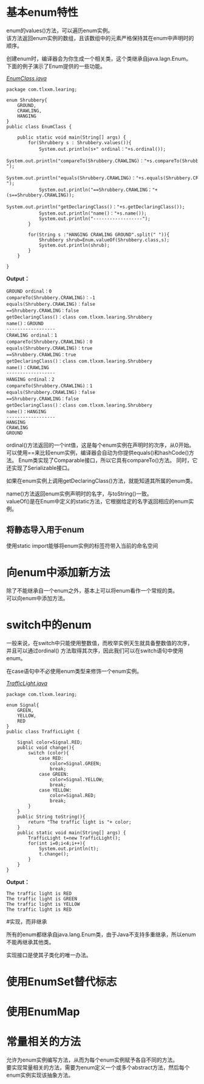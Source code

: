 # 基本enum特性

enum的values()方法，可以遍历enum实例。  
该方法返回enum实例的数组，且该数组中的元素严格保持其在enum中声明时的顺序。

创建enum时，编译器会为你生成一个相关类，这个类继承自java.lagn.Enum。
下面的例子演示了Enum提供的一些功能。

*[EnumClass.java](src/EnumClass/src/com/tlxxm/learing/EnumClass.java)*
	
	package com.tlxxm.learing;
	
	enum Shrubbery{
	    GROUND,
	    CRAWLING,
	    HANGING
	}
	public class EnumClass {
	
	    public static void main(String[] args) {
	        for(Shrubbery s : Shrubbery.values()){
	            System.out.println(s+" ordinal："+s.ordinal());
	            System.out.println("compareTo(Shrubbery.CRAWLING)："+s.compareTo(Shrubbery.CRAWLING)+" ");
	            System.out.println("equals(Shrubbery.CRAWLING)："+s.equals(Shrubbery.CRAWLING)+" ");
	            System.out.println("==Shrubbery.CRAWLING："+(s==Shrubbery.CRAWLING));
	            System.out.println("getDeclaringClass()："+s.getDeclaringClass());
	            System.out.println("name()："+s.name());
	            System.out.println("------------------");
	        }
	
	        for(String s :"HANGING CRAWLING GROUND".split(" ")){
	            Shrubbery shrub=Enum.valueOf(Shrubbery.class,s);
	            System.out.println(shrub);
	        }
	    }

	}

**Output：**

>    
	GROUND ordinal：0
	compareTo(Shrubbery.CRAWLING)：-1 
	equals(Shrubbery.CRAWLING)：false 
	==Shrubbery.CRAWLING：false
	getDeclaringClass()：class com.tlxxm.learing.Shrubbery
	name()：GROUND
	------------------
	CRAWLING ordinal：1
	compareTo(Shrubbery.CRAWLING)：0 
	equals(Shrubbery.CRAWLING)：true 
	==Shrubbery.CRAWLING：true
	getDeclaringClass()：class com.tlxxm.learing.Shrubbery
	name()：CRAWLING
	------------------
	HANGING ordinal：2
	compareTo(Shrubbery.CRAWLING)：1 
	equals(Shrubbery.CRAWLING)：false 
	==Shrubbery.CRAWLING：false
	getDeclaringClass()：class com.tlxxm.learing.Shrubbery
	name()：HANGING
	------------------
	HANGING
	CRAWLING
	GROUND

ordinal()方法返回的一个int值，这是每个enum实例在声明时的次序，从0开始。  
可以使用==来比较enum实例，编译器会自动为你提供equals()和hashCode()方法。
Enum类实现了Comparable接口，所以它具有compareTo()方法。 
同时，它还实现了Serializable接口。

如果在enum实例上调用getDeclaringClass()方法，就能知道其所属的enum类。

name()方法返回enum实例声明时的名字，与toString()一致。  
valueOf()是在Enum中定义的static方法，它根据给定的名字返回相应的enum实例。

## 将静态导入用于enum

使用static import能够将enum实例的标签符带入当前的命名空间


# 向enum中添加新方法

除了不能继承自一个enum之外，基本上可以将enum看作一个常规的类。  
可以向enum中添加方法。

# switch中的enum

一般来说，在switch中只能使用整数值，而枚举实例天生就具备整数值的次序，并且可以通过ordinal()
方法取得其次序，因此我们可以在switch语句中使用enum。

在case语句中不必使用enum类型来修饰一个enum实例。

*[TrafficLight.java](src/TrafficLight/src/com/tlxxm/learing/TrafficLight.java)*

	package com.tlxxm.learing;
	
	enum Signal{
	    GREEN,
	    YELLOW,
	    RED
	}
	public class TrafficLight {
	
	    Signal color=Signal.RED;
	    public void change(){
	        switch (color){
	            case RED:
	                color=Signal.GREEN;
	                break;
	            case GREEN:
	                color=Signal.YELLOW;
	                break;
	            case YELLOW:
	                color=Signal.RED;
	                break;
	        }
	    }
	    public String toString(){
	        return "The traffic light is "+ color;
	    }
	    public static void main(String[] args) {
	        TrafficLight t=new TrafficLight();
	        for(int i=0;i<4;i++){
	            System.out.println(t);
	            t.change();
	        }
	    }
	}

**Output：**
>	
	The traffic light is RED
	The traffic light is GREEN
	The traffic light is YELLOW
	The traffic light is RED

#实现，而非继承

所有的enum都继承自java.lang.Enum类，由于Java不支持多重继承，所以enum不能再继承其他类。 

实现接口是使其子类化的唯一办法。 


# 使用EnumSet替代标志

# 使用EnumMap


# 常量相关的方法

允许为enum实例编写方法，从而为每个enum实例赋予各自不同的方法。  
要实现常量相关的方法，需要为enum定义一个或多个abstract方法，然后每个enum实例实现该抽象方法。